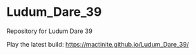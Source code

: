 # Ludum_Dare_39
Repository for Ludum Dare 39

Play the latest build: 
https://mactinite.github.io/Ludum_Dare_39/
